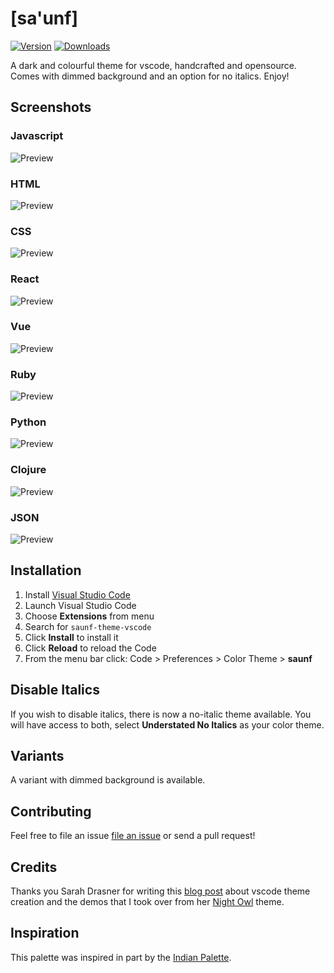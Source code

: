 # [sa'unf]

[![Version](https://vsmarketplacebadge.apphb.com/version/hnrchrdl.saunf-theme-vscode.svg)](https://marketplace.visualstudio.com/items?itemName=hnrchrdl.understated-theme-vscode)
[![Downloads](https://img.shields.io/vscode-marketplace/r/hnrchrdl.saunf-theme-vscode.svg)](https://marketplace.visualstudio.com/items?itemName=hnrchrdl.understated-theme-vscode)

A dark and colourful theme for vscode, handcrafted and opensource. Comes with dimmed background and an option for no italics. Enjoy!

## Screenshots
### Javascript
![Preview](screenshots/js.png)
### HTML
![Preview](screenshots/html.png)
### CSS
![Preview](screenshots/css.png)
### React
![Preview](screenshots/react.png)
### Vue
![Preview](screenshots/vue.png)
### Ruby
![Preview](screenshots/ruby.png)
### Python
![Preview](screenshots/python.png)
### Clojure
![Preview](screenshots/clojure.png)
### JSON
![Preview](screenshots/json.png)

## Installation

1.  Install [Visual Studio Code](https://code.visualstudio.com/)
2.  Launch Visual Studio Code
3.  Choose **Extensions** from menu
4.  Search for `saunf-theme-vscode`
5.  Click **Install** to install it
6.  Click **Reload** to reload the Code
7.  From the menu bar click: Code > Preferences > Color Theme > **saunf**

## Disable Italics

If you wish to disable italics, there is now a no-italic theme available. You will have access to both, select **Understated No Italics** as your color theme.

## Variants
A variant with dimmed background is available.

## Contributing

Feel free to file an issue [file an issue](https://github.com/hnrchrdl/saunf-theme-vscode/issues) or send a pull request!

## Credits

Thanks you Sarah Drasner for writing this [blog post](https://css-tricks.com/creating-a-vs-code-theme/)  about vscode theme creation and the demos that I took over from her [Night Owl](https://marketplace.visualstudio.com/items?itemName=sdras.night-owl) theme.

## Inspiration

This palette was inspired in part by the [Indian Palette](https://flatuicolors.com/palette/in).